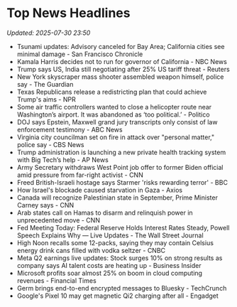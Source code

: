 # Top News Headlines

_Updated: 2025-07-30 23:50_

- Tsunami updates: Advisory canceled for Bay Area; California cities see minimal damage - San Francisco Chronicle
- Kamala Harris decides not to run for governor of California - NBC News
- Trump says US, India still negotiating after 25% US tariff threat - Reuters
- New York skyscraper mass shooter assembled weapon himself, police say - The Guardian
- Texas Republicans release a redistricting plan that could achieve Trump's aims - NPR
- Some air traffic controllers wanted to close a helicopter route near Washington’s airport. It was abandoned as ‘too political.’ - Politico
- DOJ says Epstein, Maxwell grand jury transcripts only consist of law enforcement testimony - ABC News
- Virginia city councilman set on fire in attack over "personal matter," police say - CBS News
- Trump administration is launching a new private health tracking system with Big Tech’s help - AP News
- Army Secretary withdraws West Point job offer to former Biden official amid pressure from far-right activist - CNN
- Freed British-Israeli hostage says Starmer 'risks rewarding terror' - BBC
- How Israel's blockade caused starvation in Gaza - Axios
- Canada will recognize Palestinian state in September, Prime Minister Carney says - CNN
- Arab states call on Hamas to disarm and relinquish power in unprecedented move - CNN
- Fed Meeting Today: Federal Reserve Holds Interest Rates Steady, Powell Speech Explains Why — Live Updates - The Wall Street Journal
- High Noon recalls some 12-packs, saying they may contain Celsius energy drink cans filled with vodka seltzer - CNBC
- Meta Q2 earnings live updates: Stock surges 10% on strong results as company says AI talent costs are heating up - Business Insider
- Microsoft profits soar almost 25% on boom in cloud computing revenues - Financial Times
- Germ brings end-to-end encrypted messages to Bluesky - TechCrunch
- Google's Pixel 10 may get magnetic Qi2 charging after all - Engadget
